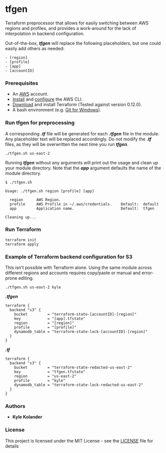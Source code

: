# tfgen
Terraform preprocessor that allows for easily switching between AWS regions and profiles, and provides a work-around for the lack of interpolation in backend configuration.

Out-of-the-box, **_tfgen_** will replace the following placeholders, but one could easily add others as needed:
```
- [region]
- [profile]
- [app]
- [accountID]
```

### Prerequisites

- An [AWS](https://aws.amazon.com/) account.
- [Install](https://docs.aws.amazon.com/cli/latest/userguide/cli-chap-install.html) and [configure](https://docs.aws.amazon.com/cli/latest/userguide/cli-chap-configure.html) the AWS CLI.
- [Download](https://www.terraform.io/downloads.html) and install Terraform (Tested against version 0.12.0).
- A bash environment (e.g. [Git for Windows](https://gitforwindows.org/)).

### Run tfgen for preprocessing
A corresponding **_.tf_** file will be generated for each **_.tfgen_** file in the module.  Any placeholder text will be replaced accordingly.  Do not modify the **_.tf_** files, as they will be overwritten the next time you run **_tfgen_**.
```
./tfgen.sh us-east-2
```
Running **_tfgen_** without any arguments will print out the usage and clean up your module directory.  Note that the **_app_** argument defaults the name of the module directory.
```
$ ./tfgen.sh

Usage: ./tfgen.sh region [profile] [app]

  region      AWS Region.
  profile     AWS Profile in ~/.aws/credentials.    Default:  default
  app         Application name.                     Default:  tfgen

Cleaning up...

```

### Run Terraform
```
terraform init
terraform apply
```

### Example of Terraform backend configuration for S3
This isn't possible with Terraform alone.  Using the same module across different regions and accounts requires copy/paste or manual and error-prone editing.
```
./tfgen.sh us-east-2 kyle
```
**_.tfgen_**
```
terraform {
  backend "s3" {
    bucket         = "terraform-state-[accountID]-[region]"
    key            = "[app].tfstate"
    region         = "[region]"
    profile        = "[profile]"
    dynamodb_table = "terraform-state-lock-[accountID]-[region]"
  }
}
```
**_.tf_**
```
terraform {
  backend "s3" {
    bucket         = "terraform-state-redacted-us-east-2"
    key            = "tfgen.tfstate"
    region         = "us-east-2"
    profile        = "kyle"
    dynamodb_table = "terraform-state-lock-redacted-us-east-2"
  }
}
```

### Authors

* **Kyle Kolander**

### License

This project is licensed under the MIT License - see the [LICENSE](LICENSE) file for details
